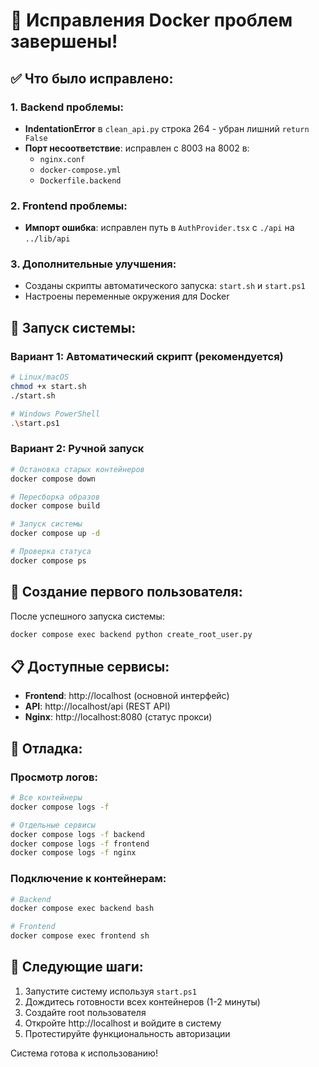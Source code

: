 # 🚀 Исправления Docker проблем завершены!

## ✅ Что было исправлено:

### 1. Backend проблемы:
- **IndentationError** в `clean_api.py` строка 264 - убран лишний `return False`
- **Порт несоответствие**: исправлен с 8003 на 8002 в:
  - `nginx.conf`
  - `docker-compose.yml` 
  - `Dockerfile.backend`

### 2. Frontend проблемы:
- **Импорт ошибка**: исправлен путь в `AuthProvider.tsx` с `./api` на `../lib/api`

### 3. Дополнительные улучшения:
- Созданы скрипты автоматического запуска: `start.sh` и `start.ps1`
- Настроены переменные окружения для Docker

## 🚀 Запуск системы:

### Вариант 1: Автоматический скрипт (рекомендуется)
```bash
# Linux/macOS
chmod +x start.sh
./start.sh

# Windows PowerShell
.\start.ps1
```

### Вариант 2: Ручной запуск
```bash
# Остановка старых контейнеров
docker compose down

# Пересборка образов
docker compose build

# Запуск системы
docker compose up -d

# Проверка статуса
docker compose ps
```

## 🔐 Создание первого пользователя:

После успешного запуска системы:
```bash
docker compose exec backend python create_root_user.py
```

## 📋 Доступные сервисы:

- **Frontend**: http://localhost (основной интерфейс)
- **API**: http://localhost/api (REST API)
- **Nginx**: http://localhost:8080 (статус прокси)

## 🔧 Отладка:

### Просмотр логов:
```bash
# Все контейнеры
docker compose logs -f

# Отдельные сервисы
docker compose logs -f backend
docker compose logs -f frontend
docker compose logs -f nginx
```

### Подключение к контейнерам:
```bash
# Backend
docker compose exec backend bash

# Frontend  
docker compose exec frontend sh
```

## 🎯 Следующие шаги:

1. Запустите систему используя `start.ps1`
2. Дождитесь готовности всех контейнеров (1-2 минуты)
3. Создайте root пользователя
4. Откройте http://localhost и войдите в систему
5. Протестируйте функциональность авторизации

Система готова к использованию!